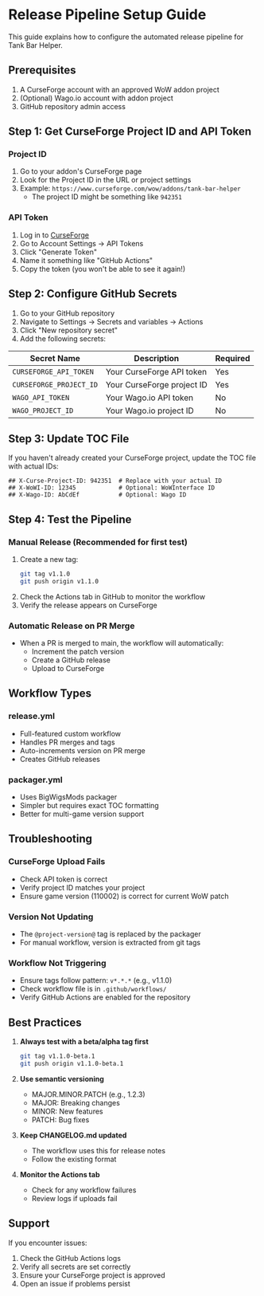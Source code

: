 # Release Pipeline Setup Guide

This guide explains how to configure the automated release pipeline for Tank Bar Helper.

## Prerequisites

1. A CurseForge account with an approved WoW addon project
2. (Optional) Wago.io account with addon project
3. GitHub repository admin access

## Step 1: Get CurseForge Project ID and API Token

### Project ID
1. Go to your addon's CurseForge page
2. Look for the Project ID in the URL or project settings
3. Example: `https://www.curseforge.com/wow/addons/tank-bar-helper` 
   - The project ID might be something like `942351`

### API Token
1. Log in to [CurseForge](https://www.curseforge.com)
2. Go to Account Settings → API Tokens
3. Click "Generate Token"
4. Name it something like "GitHub Actions"
5. Copy the token (you won't be able to see it again!)

## Step 2: Configure GitHub Secrets

1. Go to your GitHub repository
2. Navigate to Settings → Secrets and variables → Actions
3. Click "New repository secret"
4. Add the following secrets:

| Secret Name | Description | Required |
|------------|-------------|----------|
| `CURSEFORGE_API_TOKEN` | Your CurseForge API token | Yes |
| `CURSEFORGE_PROJECT_ID` | Your CurseForge project ID | Yes |
| `WAGO_API_TOKEN` | Your Wago.io API token | No |
| `WAGO_PROJECT_ID` | Your Wago.io project ID | No |

## Step 3: Update TOC File

If you haven't already created your CurseForge project, update the TOC file with actual IDs:

```toc
## X-Curse-Project-ID: 942351  # Replace with your actual ID
## X-WoWI-ID: 12345            # Optional: WoWInterface ID
## X-Wago-ID: AbCdEf           # Optional: Wago ID
```

## Step 4: Test the Pipeline

### Manual Release (Recommended for first test)
1. Create a new tag:
   ```bash
   git tag v1.1.0
   git push origin v1.1.0
   ```
2. Check the Actions tab in GitHub to monitor the workflow
3. Verify the release appears on CurseForge

### Automatic Release on PR Merge
- When a PR is merged to main, the workflow will automatically:
  - Increment the patch version
  - Create a GitHub release
  - Upload to CurseForge

## Workflow Types

### release.yml
- Full-featured custom workflow
- Handles PR merges and tags
- Auto-increments version on PR merge
- Creates GitHub releases

### packager.yml
- Uses BigWigsMods packager
- Simpler but requires exact TOC formatting
- Better for multi-game version support

## Troubleshooting

### CurseForge Upload Fails
- Check API token is correct
- Verify project ID matches your project
- Ensure game version (110002) is correct for current WoW patch

### Version Not Updating
- The `@project-version@` tag is replaced by the packager
- For manual workflow, version is extracted from git tags

### Workflow Not Triggering
- Ensure tags follow pattern: `v*.*.*` (e.g., v1.1.0)
- Check workflow file is in `.github/workflows/`
- Verify GitHub Actions are enabled for the repository

## Best Practices

1. **Always test with a beta/alpha tag first**
   ```bash
   git tag v1.1.0-beta.1
   git push origin v1.1.0-beta.1
   ```

2. **Use semantic versioning**
   - MAJOR.MINOR.PATCH (e.g., 1.2.3)
   - MAJOR: Breaking changes
   - MINOR: New features
   - PATCH: Bug fixes

3. **Keep CHANGELOG.md updated**
   - The workflow uses this for release notes
   - Follow the existing format

4. **Monitor the Actions tab**
   - Check for any workflow failures
   - Review logs if uploads fail

## Support

If you encounter issues:
1. Check the GitHub Actions logs
2. Verify all secrets are set correctly
3. Ensure your CurseForge project is approved
4. Open an issue if problems persist